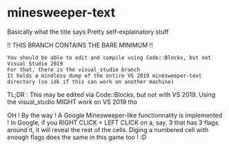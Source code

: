 # minesweeper-text
Basically what the title says
Pretty self-explainatory stuff

!! THIS BRANCH CONTAINS THE BARE MINIMUM !!

	You should be able to edit and compile using Code::Blocks, but not Visual Studio 2019
	For that, there is the visual_studio branch
	It holds a mindless dump of the entire VS 2019 minesweeper-text directory (so idk if this can work on another machine)

TL;DR : This may be edited via Code::Blocks, but not with VS 2019. Using the visual_studio MIGHT work on VS 2019 tho

OH ! By the way !
A Google Minesweeper-like functionnality is implemented !
In Google, if you RIGHT CLICK + LEFT CLICK on a, say, 3 that has 3 flags around it, it will reveal the rest of the cells.
Diging a numbered cell with enough flags does the same in this game too ! :D
